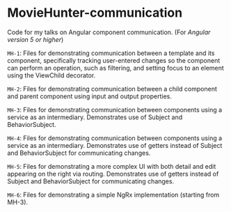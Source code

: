 # MovieHunter-communication
Code for my talks on Angular component communication. (For <i>Angular version 5 or higher</i>)

`MH-1`: Files for demonstrating communication between a template and its component, specifically tracking user-entered changes so the component can perform an operation, such as filtering, and setting focus to an element using the ViewChild decorator.

`MH-2`: Files for demonstrating communication between a child component and parent component using input and output properties.

`MH-3`: Files for demonstrating communication between components using a service as an intermediary. Demonstrates use of Subject and BehaviorSubject. 

`MH-4`: Files for demonstrating communication between components using a service as an intermediary. Demonstrates use of getters instead of Subject and BehaviorSubject for communicating changes. 

`MH-5`: Files for demonstrating a more complex UI with both detail and edit appearing on the right via routing. Demonstrates use of getters instead of Subject and BehaviorSubject for communicating changes.

`MH-6`: Files for demonstrating a simple NgRx implementation (starting from MH-3).

